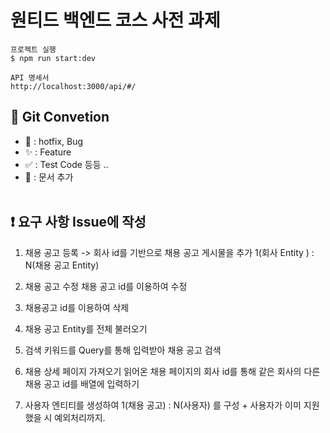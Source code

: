 # 원티드 백엔드 코스 사전 과제

```
프로젝트 실행
$ npm run start:dev

API 명세서
http://localhost:3000/api/#/
```

## 📌 Git Convetion

- 🐛 : hotfix, Bug
- ✨ : Feature
- ✅ : Test Code 등등 ..
- 📝 : 문서 추가
  <br><br>

## ❗️ 요구 사항 Issue에 작성

1. 채용 공고 등록 -> 회사 id를 기반으로 채용 공고 게시물을 추가
   1(회사 Entity ) : N(채용 공고 Entity)
2. 채용 공고 수정 채용 공고 id를 이용하여 수정

3. 채용공고 id를 이용하여 삭제

4. 채용 공고 Entity를 전체 불러오기

5. 검색 키워드를 Query를 통해 입력받아 채용 공고 검색

6. 채용 상세 페이지 가져오기 읽어온 채용 페이지의 회사 id를 통해 같은 회사의 다른 채용 공고 id를 배열에 입력하기

7. 사용자 엔티티를 생성하여 1(채용 공고) : N(사용자) 를 구성 + 사용자가 이미 지원했을 시 예외처리까지.
